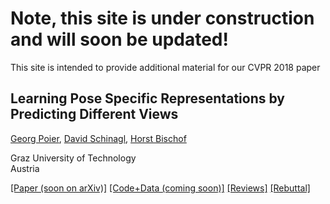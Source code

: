 # Note, this site is under construction and will soon be updated!

This site is intended to provide additional material for our CVPR 2018 paper 

## Learning Pose Specific Representations by Predicting Different Views

[Georg Poier](https://poier.github.io), [David Schinagl](https://www.tugraz.at/institute/icg/research/team-bischof/lrs/people/schinagl/), [Horst Bischof](https://www.tugraz.at/institute/icg/research/team-bischof/people/team-about/horst-bischof/)

Graz University of Technology  
Austria

[[Paper (soon on arXiv)]](https://arxiv.org/) [[Code+Data (coming soon)]](https://github.com/poier/PreView) [[Reviews]](TODO) [[Rebuttal]](TODO)

